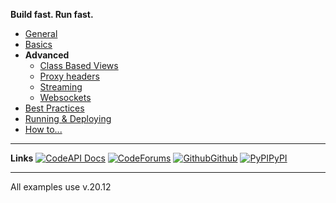 

**Build fast. Run fast.**


* [General](/#sanic)
* [Basics](/basics/app.md)
* **Advanced**
  * [Class Based Views](class-based-views.md)
  * [Proxy headers](proxy-headers.md)
  * [Streaming](streaming.md)
  * [Websockets](websockets.md)
* [Best Practices](/best-practices/blueprints.md)
* [Running & Deploying](/deployment/configuration.md)
* [How to...](/how-to/db.md)

---

**Links**
[![Code](https://icongr.am/feather/book-open.svg?size=16&color=808080)API Docs](https://)
[![Code](https://icongr.am/entypo/message.svg?size=16&color=ff0f6a)Forums](https://)
[![Github](https://icongr.am/simple/github.svg?size=16&color=808080&colored=false)Github](https://github.com/)
[![PyPI](https://icongr.am/devicon/python-original.svg?size=16&color=currentColor)PyPI](https://)

---

All examples use v.20.12
